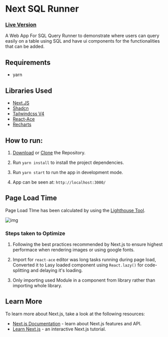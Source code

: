 # Next SQL Runner

### [Live Version](https://next-sql-runner.vercel.app/)

A Web App For SQL Query Runner to demonstrate where users can query easily on a table using SQL and have ui components for the functionalities that can be added.

## Requirements

- yarn

## Libraries Used

- [Next.JS](https://nextjs.org/)
- [Shadcn](https://ui.shadcn.com/)
- [Tailwindcss V4](https://tailwindcss.com/)
- [React-Ace](https://github.com/securingsincity/react-ace)
- [Recharts](https://recharts.org/en-US)

## How to run:

1. [Download](https://github.com/sagarchoudhary96/next-sql-runner/archive/refs/heads/master.zip) or [Clone](https://github.com/sagarchoudhary96/next-sql-runner.git) the Repository.
2. Run `yarn install` to install the project dependencies.

3. Run `yarn start` to run the app in development mode.

4. App can be seen at: `http://localhost:3000/`

## Page Load Time

Page Load TIme has been calculated by using the [Lighthouse Tool](https://developers.google.com/web/tools/lighthouse).

![img](https://github.com/user-attachments/assets/cbd1da33-39b6-4298-8451-65857c86f8a1)

### Steps taken to Optimize

1. Following the best practices recommended by Next.js to ensure highest performace when rendering images or using google fonts.

2. Import for `react-ace` editor was long tasks running during page load, Converted it to Lasy loaded component using `React.lazy()` for code-splitting and delaying it's loading.

3. Only importing used Module in a component from library rather than importing whole library.

## Learn More

To learn more about Next.js, take a look at the following resources:

- [Next.js Documentation](https://nextjs.org/docs) - learn about Next.js features and API.
- [Learn Next.js](https://nextjs.org/learn) - an interactive Next.js tutorial.
